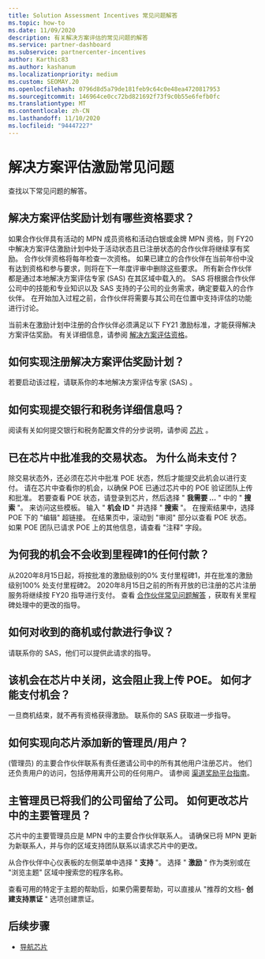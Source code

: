 ```yaml
---
title: Solution Assessment Incentives 常见问题解答
ms.topic: how-to
ms.date: 11/09/2020
description: 有关解决方案评估的常见问题的解答
ms.service: partner-dashboard
ms.subservice: partnercenter-incentives
author: Karthic83
ms.author: kashanum
ms.localizationpriority: medium
ms.custom: SEOMAY.20
ms.openlocfilehash: 0796d8d5a79de181feb9c64c0e48ea4720817953
ms.sourcegitcommit: 146964ce0cc72bd821692f73f9c0b55e6fefb0fc
ms.translationtype: MT
ms.contentlocale: zh-CN
ms.lasthandoff: 11/10/2020
ms.locfileid: "94447227"
---
```

# <a name="solution-assessment-incentives-faq"></a>解决方案评估激励常见问题

查找以下常见问题的解答。

## <a name="what-are-the-eligibility-requirements-for-the-solution-assessment-incentive-program"></a>解决方案评估奖励计划有哪些资格要求？

如果合作伙伴具有活动的 MPN 成员资格和活动白银或金牌 MPN 资格，则 FY20 中解决方案评估激励计划中处于活动状态且已注册状态的合作伙伴将继续享有奖励。 合作伙伴资格将每年检查一次资格。  如果已建立的合作伙伴在当前年份中没有达到资格和参与要求，则将在下一年度评审中删除这些要求。  所有新合作伙伴都是通过本地解决方案评估专家 (SAS) 在其区域中载入的。  SAS 将根据合作伙伴公司中的技能和专业知识以及 SAS 支持的子公司的业务需求，确定要载入的合作伙伴。
在开始加入过程之前，合作伙伴将需要与其公司在位置中支持评估的功能进行讨论。 

当前未在激励计划中注册的合作伙伴必须满足以下 FY21 激励标准，才能获得解决方案评估奖励。 有关详细信息，请参阅 [解决方案评估资格](chip-solutions-assessment-eligible.md)。

## <a name="how-do-i-enroll-in-the-solution-assessments-incentive-program"></a>如何实现注册解决方案评估奖励计划？

若要启动该过程，请联系你的本地解决方案评估专家 (SAS) 。

## <a name="how-do-i-submit-my-bank-and-tax-details"></a>如何实现提交银行和税务详细信息吗？

阅读有关如何提交银行和税务配置文件的分步说明，请参阅 [芯片](chip-intro.md) 。

## <a name="my-deal-status-has-been-approved-in-chip-why-hasnt-it-been-paid-yet"></a>已在芯片中批准我的交易状态。 为什么尚未支付？

除交易状态外，还必须在芯片中批准 POE 状态，然后才能提交此机会以进行支付。 请在芯片中查看你的机会，以确保 POE 已通过芯片中的 POE 验证团队上传和批准。 若要查看 POE 状态，请登录到芯片，然后选择 " **我需要 ...** " 中的 " **搜索** "。 来访问这些模板。 输入 " **机会 ID** " 并选择 " **搜索** "。 在搜索结果中，选择 POE 下的 "编辑" 超链接。 在结果页中，滚动到 "审阅" 部分以查看 POE 状态。 如果 POE 团队已请求 POE 上的其他信息，请查看 "注释" 字段。

## <a name="why-did-i-not-receive-any-payment-for-milestone-1-for-my-opportunity"></a>为何我的机会不会收到里程碑1的任何付款？

从2020年8月15日起，将按批准的激励级别的0% 支付里程碑1，并在批准的激励级别100% 处支付里程碑2。 2020年8月15日之前的所有开放的已注册的芯片注册服务将继续按 FY20 指导进行支付。 查看 [合作伙伴常见问题解答](https://assetsprod.microsoft.com/solution-assessment-incentive-program-faq.pdf) ，获取有关里程碑处理中的更改的指导。

## <a name="how-to-i-dispute-an-opportunity-or-payment-i-received"></a>如何对收到的商机或付款进行争议？

请联系你的 SAS，他们可以提供此请求的指导。

## <a name="the-opportunity-is-closed-in-chip-which-is-preventing-me-from-uploading-poe-what-can-i-do-to-get-the-opportunity-paid"></a>该机会在芯片中关闭，这会阻止我上传 POE。 如何才能支付机会？

一旦商机结束，就不再有资格获得激励。 联系你的 SAS 获取进一步指导。

## <a name="how-do-i-add-a-new-adminuser-to-chip"></a>如何实现向芯片添加新的管理员/用户？

 (管理员) 的主要合作伙伴联系有责任邀请公司中的所有其他用户注册芯片。 他们还负责用户的访问，包括停用离开公司的任何用户。 请参阅 [渠道奖励平台指南](chip-intro.md)。

## <a name="the-primary-admin-has-left-our-company-how-do-we-change-my-primary-admin-in-chip"></a>主管理员已将我们的公司留给了公司。 如何更改芯片中的主要管理员？

芯片中的主要管理员应是 MPN 中的主要合作伙伴联系人。 请确保已将 MPN 更新为新联系人，并与你的区域支持团队联系以请求芯片中的更改。

从合作伙伴中心仪表板的左侧菜单中选择 " **支持** "。 选择 " **激励** " 作为类别或在 "浏览主题" 区域中搜索您的程序名称。

查看可用的特定于主题的帮助后，如果仍需要帮助，可以直接从 "推荐的文档- **创建支持票证** " 选项创建票证。

## <a name="next-steps"></a>后续步骤

- [导航芯片](chip-intro.md)
